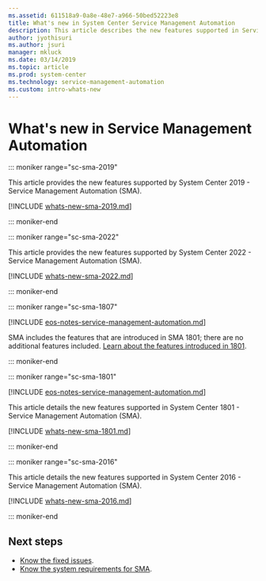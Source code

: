 ```yaml
---
ms.assetid: 611518a9-0a8e-48e7-a966-50bed52223e8
title: What's new in System Center Service Management Automation
description: This article describes the new features supported in Service Management Automation.
author: jyothisuri
ms.author: jsuri
manager: mkluck
ms.date: 03/14/2019
ms.topic: article
ms.prod: system-center
ms.technology: service-management-automation
ms.custom: intro-whats-new
---
```



# What's new in Service Management Automation

::: moniker range="sc-sma-2019"

This article provides the new features supported by System Center 2019 - Service Management Automation (SMA).

[!INCLUDE [whats-new-sma-2019.md](../includes/whats-new-sma-2019.md)]

::: moniker-end

::: moniker range="sc-sma-2022"

This article provides the new features supported by System Center 2022 - Service Management Automation (SMA).

[!INCLUDE [whats-new-sma-2022.md](../includes/whats-new-sma-2022.md)]

::: moniker-end

::: moniker range="sc-sma-1807"

[!INCLUDE [eos-notes-service-management-automation.md](../includes/eos-notes-service-management-automation.md)]

SMA includes the features that are introduced in SMA 1801; there are no additional features included.  [Learn about the features introduced in 1801](?preserve-view=true&view=sc-sma-1801).

::: moniker-end

::: moniker range="sc-sma-1801"

[!INCLUDE [eos-notes-service-management-automation.md](../includes/eos-notes-service-management-automation.md)]

This article details the new features supported in System Center 1801 - Service Management Automation (SMA).

[!INCLUDE [whats-new-sma-1801.md](../includes/whats-new-sma-1801.md)]

::: moniker-end

::: moniker range="sc-sma-2016"

This article details the new features supported in System Center 2016 - Service Management Automation (SMA).

[!INCLUDE [whats-new-sma-2016.md](../includes/whats-new-sma-2016.md)]

::: moniker-end

## Next steps

- [Know the fixed issues](./release-notes-sma.md).
- [Know the system requirements for SMA](../sma/system-requirements-sma.md).
